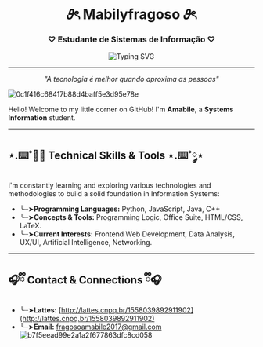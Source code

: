 <div align="center">

# 𝜗ৎ Mabilyfragoso 𝜗ৎ
### ♡ Estudante de Sistemas de Informação ♡

<img src="https://readme-typing-svg.herokuapp.com?font=Georgia&size=18&duration=2000&pause=100&color=ff8da2&center=true&vCenter=true&width=600&lines=Apaixonada+por+tecnologia+e+c%C3%B3digo;Explorando+o+universo+da+programa%C3%A7%C3%A3o;Sempre+em+busca+de+novos+desafios" alt="Typing SVG" />

---

*"A tecnologia é melhor quando aproxima as pessoas"*

</div>

![0c1f416c68417b88d4baff5e3d95e78e](https://github.com/user-attachments/assets/643868aa-3033-4e10-b52b-7c18362ca98a)


Hello! Welcome to my little corner on GitHub! I'm **Amabile**, a **Systems Information** student.

---

## ⋆.⌨️˚༘⋆ Technical Skills & Tools ⋆.⌨️˚༘⋆

I'm constantly learning and exploring various technologies and methodologies to build a solid foundation in Information Systems:

* ╰┈➤**Programming Languages:** Python, JavaScript, Java, C++
* ╰┈➤**Concepts & Tools:** Programming Logic, Office Suite, HTML/CSS, LaTeX.
* ╰┈➤**Current Interests:** Frontend Web Development, Data Analysis, UX/UI, Artificial Intelligence, Networking.

---

## 🎧ྀི Contact & Connections ྀི🎧

* ╰┈➤**Lattes:** [http://lattes.cnpq.br/1558039892911902](http://lattes.cnpq.br/1558039892911902)
* ╰┈➤**Email:** fragosoamabile2017@gmail.com
  ![b7f5eead99e2a1a2f677863dfc8cd058](https://github.com/user-attachments/assets/0d131a24-cc63-4e3c-9df7-1518f10d2316)




